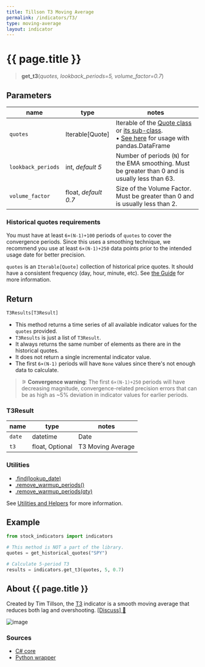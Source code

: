 ```yaml
---
title: Tillson T3 Moving Average
permalink: /indicators/T3/
type: moving-average
layout: indicator
---
```


# {{ page.title }}

><span class="indicator-syntax">**get_t3**(*quotes, lookback_periods=5, volume_factor=0.7*)</span>

## Parameters

| name | type | notes
| -- |-- |--
| `quotes` | Iterable[Quote] | Iterable of the [Quote class]({{site.baseurl}}/guide/#historical-quotes) or [its sub-class]({{site.baseurl}}/guide/#using-custom-quote-classes). <br><span class='qna-dataframe'> • [See here]({{site.baseurl}}/guide/#using-pandasdataframe) for usage with pandas.DataFrame</span>
| `lookback_periods` | int, *default 5* | Number of periods (`N`) for the EMA smoothing.  Must be greater than 0 and is usually less than 63.
| `volume_factor` | float, *default 0.7* | Size of the Volume Factor.  Must be greater than 0 and is usually less than 2.

### Historical quotes requirements

You must have at least `6×(N-1)+100` periods of `quotes` to cover the convergence periods.  Since this uses a smoothing technique, we recommend you use at least `6×(N-1)+250` data points prior to the intended usage date for better precision.

`quotes` is an `Iterable[Quote]` collection of historical price quotes.  It should have a consistent frequency (day, hour, minute, etc).  See [the Guide]({{site.baseurl}}/guide/#historical-quotes) for more information.

## Return

```python
T3Results[T3Result]
```

- This method returns a time series of all available indicator values for the `quotes` provided.
- `T3Results` is just a list of `T3Result`.
- It always returns the same number of elements as there are in the historical quotes.
- It does not return a single incremental indicator value.
- The first `6×(N-1)` periods will have `None` values since there's not enough data to calculate.

>&#9886; **Convergence warning**: The first `6×(N-1)+250` periods will have decreasing magnitude, convergence-related precision errors that can be as high as ~5% deviation in indicator values for earlier periods.

### T3Result

| name | type | notes
| -- |-- |--
| `date` | datetime | Date
| `t3` | float, Optional | T3 Moving Average

### Utilities

- [.find(lookup_date)]({{site.baseurl}}/utilities#find-indicator-result-by-date)
- [.remove_warmup_periods()]({{site.baseurl}}/utilities#remove-warmup-periods)
- [.remove_warmup_periods(qty)]({{site.baseurl}}/utilities#remove-warmup-periods)

See [Utilities and Helpers]({{site.baseurl}}/utilities#utilities-for-indicator-results) for more information.

## Example

```python
from stock_indicators import indicators

# This method is NOT a part of the library.
quotes = get_historical_quotes("SPY")

# Calculate 5-period T3
results = indicators.get_t3(quotes, 5, 0.7)
```

## About {{ page.title }}

Created by Tim Tillson, the [T3](https://www.forexfactory.com/attachment.php/845855?attachmentid=845855&d=1322724313) indicator is a smooth moving average that reduces both lag and overshooting.
[[Discuss] &#128172;]({{site.dotnet.repo}}/discussions/332 "Community discussion about this indicator")

![image]({{site.dotnet.charts}}/T3.png)

### Sources

- [C# core]({{site.dotnet.src}}/s-z/T3/T3.Series.cs)
- [Python wrapper]({{site.python.src}}/t3.py)
